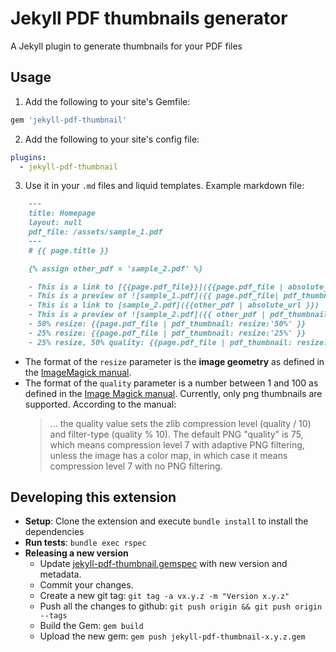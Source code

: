 # Jekyll PDF thumbnails generator

A Jekyll plugin to generate thumbnails for your PDF files


## Usage

1. Add the following to your site's Gemfile:

  ```ruby
  gem 'jekyll-pdf-thumbnail'
  ```

2. Add the following to your site's config file:

  ```yml
  plugins:
    - jekyll-pdf-thumbnail
  ```

3. Use it in your `.md` files and liquid templates. Example markdown file:

```markdown
    ---
    title: Homepage
    layout: null
    pdf_file: /assets/sample_1.pdf
    ---
    # {{ page.title }}

    {% assign other_pdf = 'sample_2.pdf' %}

    - This is a link to [{{page.pdf_file}}]({{page.pdf_file | absolute_url}})
    - This is a preview of ![sample_1.pdf]({{ page.pdf_file| pdf_thumbnail }})
    - This is a link to [sample_2.pdf]({{other_pdf | absolute_url }})
    - This is a preview of ![sample_2.pdf]({{ other_pdf | pdf_thumbnail }})
    - 50% resize: {{page.pdf_file | pdf_thumbnail: resize:'50%' }}
    - 25% resize: {{page.pdf_file | pdf_thumbnail: resize:'25%' }}
    - 25% resize, 50% quality: {{page.pdf_file | pdf_thumbnail: resize:'25%', quality:'50'}}
```

- The format of the `resize` parameter is the **image geometry** as defined in the [ImageMagick manual](https://imagemagick.org/script/command-line-processing.php#geometry).
- The format of the `quality` parameter is a number between 1 and 100 as defined in the [Image Magick manual](https://imagemagick.org/script/command-line-options.php#quality). Currently, only png thumbnails are supported. According to the manual: 
  > ... the quality value sets the zlib compression level (quality / 10) and filter-type (quality % 10). The default PNG "quality" is 75, which means compression level 7 with adaptive PNG filtering, unless the image has a color map, in which case it means compression level 7 with no PNG filtering.

## Developing this extension



- **Setup**: Clone the extension and execute `bundle install` to install the dependencies
- **Run tests**: ``bundle exec rspec``
- **Releasing a new version**
  - Update [jekyll-pdf-thumbnail.gemspec](jekyll-pdf-thumbnail.gemspec) with new version and metadata.
  - Commit your changes.
  - Create a new git tag:  `git tag -a vx.y.z -m "Version x.y.z"`
  - Push all the changes to github: `git push origin && git push origin --tags`
  - Build the Gem: ``gem build``
  - Upload the new gem: ``gem push jekyll-pdf-thumbnail-x.y.z.gem``

